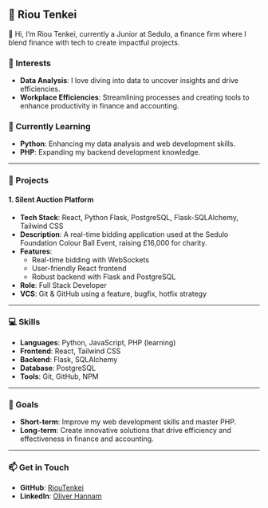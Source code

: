 ## 🏦 Riou Tenkei

👋 Hi, I’m Riou Tenkei, currently a Junior at Sedulo, a finance firm where I blend finance with tech to create impactful projects. 

### 👀 Interests
- **Data Analysis**: I love diving into data to uncover insights and drive efficiencies.
- **Workplace Efficiencies**: Streamlining processes and creating tools to enhance productivity in finance and accounting.

### 🌱 Currently Learning
- **Python**: Enhancing my data analysis and web development skills.
- **PHP**: Expanding my backend development knowledge.

---

### 🔨 Projects

#### 1. **Silent Auction Platform**
- **Tech Stack**: React, Python Flask, PostgreSQL, Flask-SQLAlchemy, Tailwind CSS
- **Description**: A real-time bidding application used at the Sedulo Foundation Colour Ball Event, raising £16,000 for charity.
- **Features**: 
  - Real-time bidding with WebSockets
  - User-friendly React frontend
  - Robust backend with Flask and PostgreSQL
- **Role**: Full Stack Developer
- **VCS**: Git & GitHub using a feature, bugfix, hotfix strategy

---

### 💻 Skills

- **Languages**: Python, JavaScript, PHP (learning)
- **Frontend**: React, Tailwind CSS
- **Backend**: Flask, SQLAlchemy
- **Database**: PostgreSQL
- **Tools**: Git, GitHub, NPM

---

### 🎯 Goals
- **Short-term**: Improve my web development skills and master PHP.
- **Long-term**: Create innovative solutions that drive efficiency and effectiveness in finance and accounting.

---

### 📫 Get in Touch
- **GitHub**: [RiouTenkei](https://github.com/RiouTenkei)
- **LinkedIn**: [Oliver Hannam](https://www.linkedin.com/in/oliverhannam/)
